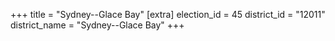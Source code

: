 +++
title = "Sydney--Glace Bay"
[extra]
election_id = 45
district_id = "12011"
district_name = "Sydney--Glace Bay"
+++
